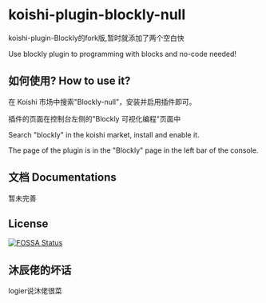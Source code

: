 # koishi-plugin-blockly-null


koishi-plugin-Blockly的fork版,暂时就添加了两个空白快

Use blockly plugin to programming with blocks and no-code needed!

## 如何使用? How to use it?
在 Koishi 市场中搜索"Blockly-null"，安装并启用插件即可。


插件的页面在控制台左侧的"Blockly 可视化编程"页面中

Search "blockly" in the koishi market, install and enable it.

The page of the plugin is in the "Blockly" page in the left bar of the console.

## 文档 Documentations
暂未完善


## License
[![FOSSA Status](https://app.fossa.com/api/projects/git%2Bgithub.com%2Fkoishijs%2Fkoishi-plugin-blockly.svg?type=large)](https://app.fossa.com/projects/git%2Bgithub.com%2Fkoishijs%2Fkoishi-plugin-blockly?ref=badge_large)

## 沐辰佬的坏话
logier说沐佬很菜